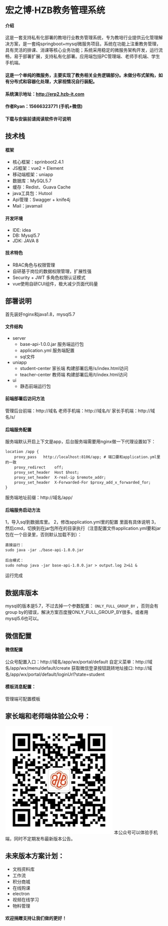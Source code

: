 # 宏之博·HZB教务管理系统

#### 介绍
这是一套支持私有化部署的教培行业教务管理系统，专为教培行业提供云化管理解决方案，是一套纯springboot+mysql微服务项目。系统在功能上注重教务管理，具有灵活的排课、消课等核心业务功能；系统采用稳定的微服务架构开发，运行流畅，易于部署扩展，支持私有化部署。应用端包括PC管理端、老师手机端、学生手机端。
#### 这是一个单纯的微服务，主要实现了教务相关业务逻辑部分。未做分布式架构，如有分布式和容器化处理，大家视情况自行装配。
#### 系统演示地址：http://erp2.hzb-it.com
#### 作者Ryan：15666323771 (手机+微信)
#### 下载与安装前请阅读软件许可说明

## 技术栈

#### 框架
- 核心框架：sprinboot2.4.1
- JS框架：vue2 + Element
- 移动端框架：uniapp
- 数据库：MySQL5.7
- 缓存：Redist、Guava Cache
- java工具包：Hutool
- Api管理：Swagger + knife4j
- Mail：javamail

#### 开发环境

- IDE: idea
- DB: Mysql5.7
- JDK: JAVA 8

#### 技术特色

- RBAC角色与权限管理
- 自研基于岗位的数据权限管理，扩展性强
- Security + JWT 多角色权限认证模式
- vue使用自研CUI组件，极大减少页面代码量

## 部署说明
首先装好nginx和java1.8，mysql5.7

#### 文件结构
 - server
   - base-api-1.0.0.jar 服务端运行包
   - application.yml 服务端配置
   - sql文件
 - uniapp
   - student-center 家长端  构建部署后用/s/index.html访问
   - teacher-center 教师端  构建部署后用/t/index.html访问
 - ui
   - 静态前端运行包
   
#### 前端部署后访问方法

管理后台前端：http://域名
老师手机端：http://域名/t/
家长手机端：http://域名/s/

#### 后端服务配置
服务端默认开启上下文是app，后台服务端需要用nginx做一下代理设置如下：
```
location /app {
    proxy_pass   http://localhost:8106/app; # 端口要和application.yml里的一致
    proxy_redirect    off;
    proxy_set_header  Host $host;
    proxy_set_header  X-real-ip $remote_addr;
    proxy_set_header  X-Forwarded-For $proxy_add_x_forwarded_for;
}
```
服务端地址前缀：http://域名/app/

#### 后端服务启动方法

1，导入sql到数据库里。
2，修改application.yml里的配置 里面有具体说明
3，然后cmd，切换到在jar包所在的目录执行（注意配置文件application.yml要和jar包在一个目录里，否则默认加载不到）：
```
直接运行：
sudo java -jar ./base-api-1.0.0.jar

后台模式：
sudo nohup java -jar base-api-1.0.0.jar > output.log 2>&1 &
```
运行完成

## 数据库版本
mysql的版本是5.7，不过去掉一个参数配置： `ONLY_FULL_GROUP_BY` ，否则会有group by的错误，解决方案百度搜ONLY_FULL_GROUP_BY很多。或者用mysql5.6也可以。

## 微信配置

#### 微信配置
公众号配置入口：http://域名/app/wx/portal/default
自定义菜单：http://域名/app/wx/menu/default/create
获取微信登录按钮跳转地址接口: http://域名/app/wx/portal/default/loginUrl?state=student

#### 模板消息配置：
管理端可配置模板

## 家长端和老师端体验公众号：
![输入图片说明](HZB%E5%85%AC%E4%BC%97%E5%8F%B7.jpg)
本公众号可以体验手机端，同时不定期发布最新版本公告。

## 未来版本方案计划：

- 文档资料库
- 工作流
- 积分商城
- 在线购课
- electron
- 视频在线学习
- 物料管理

#### 欢迎捐赠支持让我们做的更好！